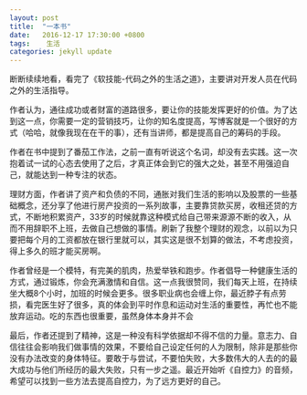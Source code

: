 ```yaml
---
layout: post
title:  "一本书"
date:   2016-12-17 17:30:00 +0800
tags:	 生活
categories: jekyll update
---
```


断断续续地看，看完了《软技能-代码之外的生活之道》，主要讲对开发人员在代码之外的生活指导。

作者认为，通往成功或者财富的道路很多，要让你的技能发挥更好的价值。为了达到这一点，你需要一定的营销技巧，让你的知名度提高，写博客就是一个很好的方式（哈哈，就像我现在在干的事），还有当讲师，都是提高自己的筹码的手段。

作者在书中提到了番茄工作法，之前一直有听说这个名词，却没有去实践。这一次抱着试一试的心态去使用了之后，才真正体会到它的强大之处，甚至不用强迫自己，就能达到一种专注的状态。

理财方面，作者讲了资产和负债的不同，通胀对我们生活的影响以及股票的一些基础概念，还分享了他进行房产投资的一系列故事，主要靠贷款买房，收租还贷的方式，不断地积累资产，33岁的时候就靠这种模式给自己带来源源不断的收入，从而不用辞职不上班，去做自己想做的事情。刷新了我整个理财的观念，以前以为只要把每个月的工资都放在银行里就可以，其实这是很不划算的做法，不考虑投资，得上多久的班才能买房啊。

作者曾经是一个模特，有完美的肌肉，热爱举铁和跑步。作者倡导一种健康生活的方式，通过锻炼，你会充满激情和自信。这一点我很赞同，我们每天上班，在持续坐大概8个小时，加班的时候会更多。很多职业病也会缠上你，最近脖子有点劳损，看完医生好了很多，真的体会到平时作息和运动对生活的重要性，再忙也不能放弃运动。吃的东西也很重要，虽然身体本身并不会

最后，作者还提到了精神，这是一种没有科学依据却不得不信的力量。意志力、自信往往会影响我们做事情的效果，不要给自己设定任何的人为限制，除非是那些你没有办法改变的身体特征。要敢于与尝试，不要怕失败，大多数伟大的人去的的最大成功与他们所经历的最大失败，只有一步之遥。最近开始听《自控力》的音频，希望可以找到一些方法去提高自控力，为了远方更好的自己。


